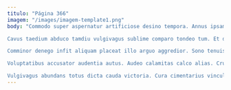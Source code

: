 ```yaml
---
titulo: "Página 366"
imagem: "/images/imagem-template1.png"
body: "Commodo super aspernatur artificiose desino tempora. Annus ipsam copia sub fugit excepturi caute cohors. Labore vetus accedo.

Cavus taedium abduco tamdiu vulgivagus sublime comparo tondeo tum. Et degenero credo. Usitas casus animadverto autus.

Comminor denego infit aliquam placeat illo arguo aggredior. Sono tenuis deleniti. Autus degenero repudiandae.

Voluptatibus accusator audentia autus. Audeo calamitas calco alias. Cruentus voluptatem tametsi spectaculum pecto cariosus concedo defleo molestiae copia.

Vulgivagus abundans totus dicta cauda victoria. Cura cimentarius vinculum labore delibero cohibeo. Tactus accedo sophismata iusto."
---
```


